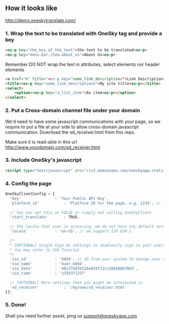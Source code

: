 ## How it looks like
http://demo.oneskytranslate.com/


### 1. Wrap the text to be translated with OneSky tag and provide a key
  ```html
  <os-p key="the_key_of_the_text">the text to be translated<os-p> 
  <os-p key="menu.bar.item.about_us">About Us<os-p> 
  ```
  
  Remember DO NOT wrap the text in attributes, select elements nor header elements
  ```html
  <a href="#" title="<os-p key="some_link_descriptions">Link Description<os-p>">Link</a>
  <title><os-p key="some_link_descriptions">My site title<os-p></title>
  <select>
      <option><os-p key="a_list_item">An item<os-p></option> 
  </select>
  ```

### 2. Put a Cross-domain channel file under your domain

  We'd need to have some javascript communications with your page, so we require to put a file at your side to allow cross-domain javascript communication.
  Download the xd_receiver.html from this repo.

  Make sure it is read-able in this url
  http://www.yourdomain.com/xd_receiver.html

### 3. Include OneSky's javascript
```html
<script type="text/javascript" src="//s3.amazonaws.com/oneskyapp.static/onesky-loader.js"></script>
```

### 4. Config the page
  ```javascript
  OneSkyClientConfig = {
    'key'				: 'Your Public API Key',
  	'platform_id'			: 'Platform ID for the page, e.g. 1234', // the number below your platform name
  	
  	// You can set this as FALSE or simply not calling OneSkyClient 
  	'start_translate'		: TRUE,
  	
  	// The locale that user is accessing, we do not have any default setting for that, all depends on you 
  	'locale'			: 'en-US', // we support ISO 639-1
  	
  	/* 
  	* [OPTIONAL] Single Sign On settings to seamlessly sign in your users for inline translation
  	* You may refer to SSO Tutorial
  	*/ 
  	'sso_id'			: '6894', // ID from your system to manage user contributions
  	'sso_name'			: 'User_6894',
  	'sso_data'			: '48c37dd76116e825f11cc100188bf063',
  	'sso_time'			: '1355371257'
  	
  	// [OPTIONAL] More settings that you might be interested in 
  	'xd_receiver'			: '/my/own/xd_receiver.html'	
  }};
  ```
### 5. Done!
  Shall you need further assist, ping us support@oneskyapp.com
